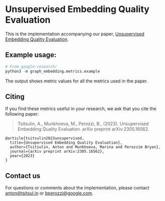 Unsupervised Embedding Quality Evaluation
===============================

This is the implementation accompanying our paper, [Unsupervised Embedding Quality Evaluation](https://arxiv.org/abs/2305.16562).

Example usage:
---

```python
# From google-research/
python3 -m graph_embedding.metrics.example
```

The output shows metric values for all the metrics used in the paper.

Citing
---
If you find these metrics useful in your research, we ask that you cite the following paper:

> Tsitsulin, A., Munkhoeva, M., Perozzi, B., (2023).
> Unsupervised Embedding Quality Evaluation.
> arXiv preprint arXiv:2305.16562.
```
@article{tsitsulin2023unsupervised,
  title={Unsupervised Embedding Quality Evaluation},
  author={Tsitsulin, Anton and Munkhoeva, Marina and Perozzim Bryan},
  journal={arXiv preprint arXiv:2305.16562},
  year={2023}
}
```

Contact us
---
For questions or comments about the implementation, please contact [anton@tsitsul.in](mailto:anton@tsitsul.in) or [bperozzi@google.com](mailto:bperozzi@google.com).
